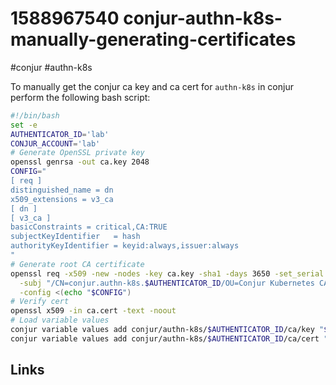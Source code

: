 # 1588967540 conjur-authn-k8s-manually-generating-certificates
#conjur #authn-k8s

To manually get the conjur ca key and ca cert for `authn-k8s` in conjur perform the following bash script:
```bash
#!/bin/bash
set -e
AUTHENTICATOR_ID='lab'
CONJUR_ACCOUNT='lab'
# Generate OpenSSL private key
openssl genrsa -out ca.key 2048
CONFIG="
[ req ]
distinguished_name = dn
x509_extensions = v3_ca
[ dn ]
[ v3_ca ]
basicConstraints = critical,CA:TRUE
subjectKeyIdentifier   = hash
authorityKeyIdentifier = keyid:always,issuer:always
"
# Generate root CA certificate
openssl req -x509 -new -nodes -key ca.key -sha1 -days 3650 -set_serial 0x0 -out ca.cert \
  -subj "/CN=conjur.authn-k8s.$AUTHENTICATOR_ID/OU=Conjur Kubernetes CA/O=$CONJUR_ACCOUNT" \
  -config <(echo "$CONFIG")
# Verify cert
openssl x509 -in ca.cert -text -noout
# Load variable values
conjur variable values add conjur/authn-k8s/$AUTHENTICATOR_ID/ca/key "$(cat ca.key)"
conjur variable values add conjur/authn-k8s/$AUTHENTICATOR_ID/ca/cert "$(cat ca.cert)"
```



## Links
